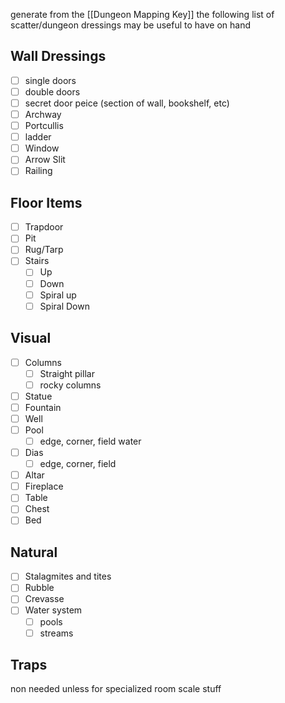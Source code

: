 generate from the [[Dungeon Mapping Key]] the following list of scatter/dungeon dressings may be useful to have on hand

## Wall Dressings
- [ ] single doors
- [ ] double doors
- [ ] secret door peice (section of wall, bookshelf, etc)
- [ ] Archway
- [ ] Portcullis
- [ ] ladder
- [ ] Window
- [ ] Arrow Slit
- [ ] Railing

## Floor Items
- [ ] Trapdoor
- [ ] Pit
- [ ] Rug/Tarp
- [ ] Stairs
	- [ ] Up
	- [ ] Down
	- [ ] Spiral up
	- [ ] Spiral Down

## Visual
- [ ] Columns
	- [ ] Straight pillar
	- [ ] rocky columns
- [ ] Statue
- [ ] Fountain
- [ ] Well
- [ ] Pool
	- [ ] edge, corner, field water
- [ ] Dias
	- [ ] edge, corner, field
- [ ] Altar
- [ ] Fireplace
- [ ] Table
- [ ] Chest
- [ ] Bed

## Natural
- [ ] Stalagmites and tites
- [ ] Rubble
- [ ] Crevasse
- [ ] Water system
	- [ ] pools
	- [ ] streams

## Traps
non needed unless for specialized room scale stuff